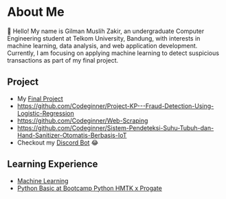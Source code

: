 # About Me

👋 Hello! My name is Gilman Muslih Zakir, an undergraduate Computer Engineering student at Telkom University, Bandung, with interests in machine learning, data analysis, and web application development. Currently, I am focusing on applying machine learning to detect suspicious transactions as part of my final project.

## Project
* My [Final Project] 
* https://github.com/Codeginner/Project-KP---Fraud-Detection-Using-Logistic-Regression
* https://github.com/Codeginner/Web-Scraping
* https://github.com/Codeginner/Sistem-Pendeteksi-Suhu-Tubuh-dan-Hand-Sanitizer-Otomatis-Berbasis-IoT
* Checkout my [Discord Bot] 😂

[Final Project]: https://replit.com/@Codeginner/FraudDetectionWebApp
[Discord Bot]: https://replit.com/@Codeginner/Badut-Project

## Learning Experience
* [Machine Learning] 
* [Python Basic at Bootcamp Python HMTK x Progate] 

[Python Basic at Bootcamp Python HMTK x Progate]: https://progate.com/dashboard/all_lessons?platform=web&state=completed 
[Machine Learning]: https://github.com/Codeginner/machine-learning-coursework
